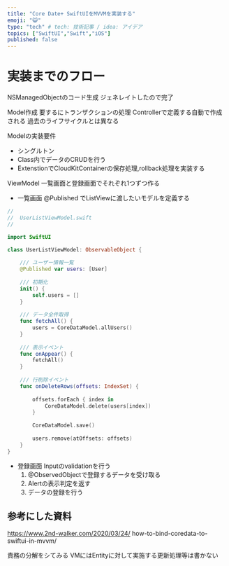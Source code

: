 ```yaml
---
title: "Core Date+ SwiftUIをMVVMを実装する"
emoji: "😺"
type: "tech" # tech: 技術記事 / idea: アイデア
topics: ["SwiftUI","Swift","iOS"]
published: false
---
```





# 実装までのフロー

NSManagedObjectのコード生成
ジェネレイトしたので完了


Model作成
要するにトランザクションの処理
Controllerで定義する自動で作成される
過去のライフサイクルとは異なる

Modelの実装要件
* シングルトン
* Class内でデータのCRUDを行う
* ExtenstionでCloudKitContainerの保存処理,rollback処理を実装する


ViewModel
一覧画面と登録画面でそれぞれ1つずつ作る

* 一覧画面
@Published でListViewに渡したいモデルを定義する
```swift
//
//  UserListViewModel.swift
//

import SwiftUI

class UserListViewModel: ObservableObject {
    
    /// ユーザー情報一覧
    @Published var users: [User]
    
    /// 初期化
    init() {
        self.users = []
    }
    
    /// データ全件取得
    func fetchAll() {
        users = CoreDataModel.allUsers()
    }
    
    /// 表示イベント
    func onAppear() {
        fetchAll()
    }
    
    /// 行削除イベント
    func onDeleteRows(offsets: IndexSet) {
        
        offsets.forEach { index in
            CoreDataModel.delete(users[index])
        }
        
        CoreDataModel.save()
        
        users.remove(atOffsets: offsets)
    }
}

```

* 登録画面
  Inputのvalidationを行う
  1. @ObservedObjectで登録するデータを受け取る
  2. Alertの表示判定を返す
  3. データの登録を行う

## 参考にした資料
https://www.2nd-walker.com/2020/03/24/
how-to-bind-coredata-to-swiftui-in-mvvm/



責務の分解をシてみる
VMにはEntityに対して実施する更新処理等は書かない

